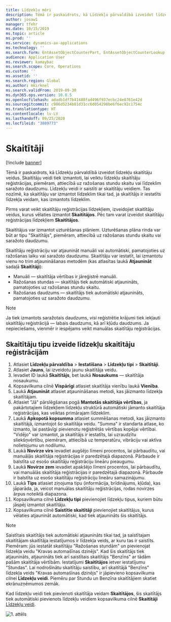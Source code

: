 ```yaml
---
title: Līdzekļu mēri
description: Tēmā ir paskaidrots, kā Līdzekļu pārvaldībā izveidot līdzekļu mēru tipus.
author: josaw1
manager: tfehr
ms.date: 10/15/2019
ms.topic: article
ms.prod: ''
ms.service: dynamics-ax-applications
ms.technology: ''
ms.search.form: EntAssetObjectCounterPart, EntAssetObjectCounterLookup, EntAssetCounterType, EntAssetObjectCounterTotals
audience: Application User
ms.reviewer: kamaybac
ms.search.scope: Core, Operations
ms.custom: ''
ms.assetid: ''
ms.search.region: Global
ms.author: mkirknel
ms.search.validFrom: 2019-09-30
ms.dyn365.ops.version: 10.0.5
ms.openlocfilehash: adadb1df7b41488fad496f937ecbc24e0761e42d
ms.sourcegitcommit: c986d5234b81d31cc6d054298be6f6ec92c1754c
ms.translationtype: HT
ms.contentlocale: lv-LV
ms.lasthandoff: 09/25/2020
ms.locfileid: "3889773"
---
```

# <a name="counters"></a>Skaitītāji

[!include [banner](../../includes/banner.md)]

Tēmā ir paskaidrots, kā Līdzekļu pārvaldībā izveidot līdzekļu skaitītāju veidus. Skaitītāju veidi tiek izmantoti, lai veiktu līdzekļu skaitītāju reģistrācijas, piemēram, attiecībā uz ražošanas stundu skaitu vai līdzeklim saražoto daudzumu. Līdzekļu veidi ir saistīti ar skaitītāju veidiem. Tas nozīmē, ka skaitītāju var izmantot līdzeklim tikai tad, ja skaitītājs ir iestatīts līdzekļa veidam, kas izmantots līdzeklim.

Pirms varat veikt skaitītāju reģistrācijas līdzekļiem, izveidojiet skaitītāju veidus, kurus vēlaties izmantot **Skaitītājos**. Pēc tam varat izveidot skaitītāju reģistrācijas līdzekļiem **Skaitītājos**. 

Skaitītājus var izmantot uzturēšanas plāniem. Uzturēšanas plāna rinda var būt ar tipu "Skaitītājs", piemēram, attiecībā uz ražošanas stundu skaitu vai saražoto daudzumu. 

Skaitītāju reģistrāciju var atjaunināt manuāli vai automātiski, pamatojoties uz ražošanas laiku vai saražoto daudzumu. Skaitītāju var iestatīt, lai izmantotu vienu no trim atjaunināšanas metodēm (kas atlasītas laukā **Atjaunināt** sadaļā **Skaitītāji**):
  
- Manuāli — skaitītāja vērtības ir jāreģistrē manuāli.  
- Ražošanas stundas — skaitītājs tiek automātiski atjaunināts, pamatojoties uz ražošanas stundu skaitu.  
- Ražošanas daudzums — skaitītājs tiek automātiski atjaunināts, pamatojoties uz saražoto daudzumu.  

>[!NOTE]
>Ja tiek izmantots saražotais daudzums, *visi* reģistrētie krājumi tiek iekļauti skaitītāju reģistrācijā — labais daudzums, kā arī kļūdu daudzums. Ja nepieciešams, vienmēr ir iespējams veikt manuālas skaitītāju reģistrācijas.

## <a name="create-counter-types-for-asset-counter-registrations"></a>Skaitītāju tipu izveide līdzekļu skaitītāju reģistrācijām

1. Atlasiet **Līdzekļu pārvaldība** > **Iestatīšana** > **Līdzekļu tipi** > **Skaitītāji**.
2. Atlasiet **Jauns**, lai izveidotu jaunu skaitītāja veidu.
3. Ievadiet ID laukā **Skaitītājs**, bet laukā **Nosaukums** — skaitītāja nosaukumu.
4. Kopsavilkuma cilnē **Vispārīgi** atlasiet skaitītāja vienību laukā **Vienība**.
5. Laukā **Atjaunināt** atlasiet atjaunināšanas metodi, kas jāizmanto līdzekļa skaitītājam.
6. Atlasiet "Jā" pārslēgšanas pogā **Mantotās skaitītāja vērtības**, ja pakārtotajiem līdzekļiem līdzekļu struktūrā automātiski jāmanto skaitītāja reģistrācijas, kas veiktas primārajam līdzeklim.
7. Laukā **Apkopotā kopsumma** atlasiet summēšanas metodi, kas jāizmanto skaitītājā, izmantojot šo skaitītāja veidu. "Summa" ir standarta atlase, ko izmanto, lai pastāvīgi pievienotu reģistrētās vērtības kopējai vērtībai. "Vidējo" var izmantot, ja skaitītājs ir iestatīts, lai uzraudzītu sliekšņvērtību, piemēram, attiecībā uz temperatūru, vibrāciju vai aktīva nolietojumu un nodilumu. 
8. Laukā **Novirze virs** ievadiet augšējo līmeni procentos, lai pārbaudītu, vai manuālās skaitītāja reģistrācijas ir paredzētajā diapazonā. Pārbaude ir balstīta uz esošo skaitītāju reģistrāciju lineāru pieaugumu.
9. Laukā **Novirze zem** ievadiet apakšējo līmeni procentos, lai pārbaudītu, vai manuālās skaitītāja reģistrācijas ir paredzētajā diapazonā. Pārbaude ir balstīta uz esošo skaitītāju reģistrāciju lineāru samazinājumu.
10. Laukā **Tips** atlasiet ziņojuma tipu (informācija, brīdinājums, kļūda), kas jāparāda, ja, veicot manuālas skaitītāju reģistrācijas, rodas novirzes ārpus noteiktā diapazona.
11. Kopsavilkuma cilnē **Līdzekļu tipi** pievienojiet līdzekļu tipus, kuriem būtu jāspēj izmantot skaitītāju.
12. Kopsavilkuma cilnē **Saistītie skaitītāji** pievienojiet skaitītājus, kurus vēlaties atjaunināt automātiski, kad tiek atjaunināts šis skaitītājs.


>[!NOTE]
>Saistītais skaitītājs tiek automātiski atjaunināts tikai tad, ja saistītajam skaitītājam skaitītāja iestatījumos ir līdzekļa veids, ar kuru tas ir saistīts. Piemēram: jūs iestatāt skaitītāju "Ražošanas stundām" un pievienojat līdzekļa veidu "Kravas automašīnas dzinējs". Kad šis skaitītājs tiek atjaunināts, atjaunināts tiek arī saistītais skaitītājs "Benzīns" ar tādām pašām skaitītāja vērtībām. Iestatījumi **Skaitītājos** ietver iestatījumu "Stundas". Lai nodrošinātu skaitītāju saistību, arī skaitītājā "Benzīns" līdzekļa veids "Kravas automašīnas dzinējs" ir jāpievieno kopsavilkuma cilnei **Līdzekļu veidi**. Piemēru par Stundu un Benzīna skaitītājiem skatiet ekrānuzņēmumos zemāk.

Kad līdzekļu veidi tiek pievienoti skaitītāja veidam **Skaitītājos**, šis skaitītājs tiek automātiski pievienots līdzekļu veidiem kopsavilkuma cilnē **Skaitītāji** [Līdzekļu veidi](../setup-for-objects/object-types.md).

![1. attēls](media/071-setup-for-objects.png)

